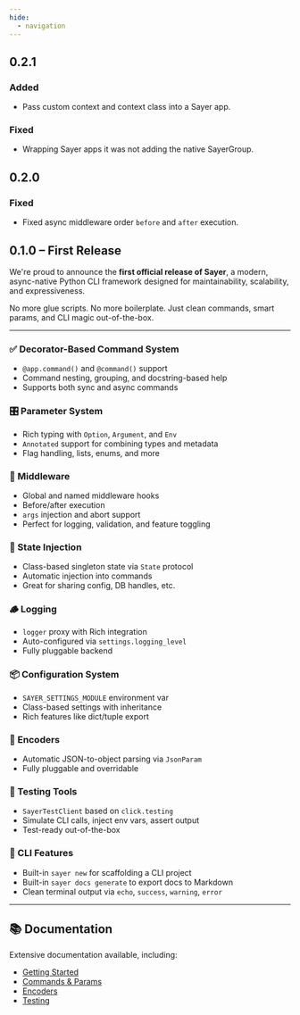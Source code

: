 ```yaml
---
hide:
  - navigation
---
```


## 0.2.1

### Added

- Pass custom context and context class into a Sayer app.

### Fixed

- Wrapping Sayer apps it was not adding the native SayerGroup.

## 0.2.0

### Fixed

- Fixed async middleware order `before` and `after` execution.

## 0.1.0 – First Release

We're proud to announce the **first official release of Sayer**, a modern,
async-native Python CLI framework designed for maintainability, scalability, and expressiveness.

No more glue scripts. No more boilerplate. Just clean commands, smart params, and CLI magic out-of-the-box.

---

### ✅ Decorator-Based Command System
- `@app.command()` and `@command()` support
- Command nesting, grouping, and docstring-based help
- Supports both sync and async commands

### 🎛️ Parameter System
- Rich typing with `Option`, `Argument`, and `Env`
- `Annotated` support for combining types and metadata
- Flag handling, lists, enums, and more

### 🔌 Middleware
- Global and named middleware hooks
- Before/after execution
- `args` injection and abort support
- Perfect for logging, validation, and feature toggling

### 🧠 State Injection
- Class-based singleton state via `State` protocol
- Automatic injection into commands
- Great for sharing config, DB handles, etc.

### 🪵 Logging
- `logger` proxy with Rich integration
- Auto-configured via `settings.logging_level`
- Fully pluggable backend

### 📦 Configuration System
- `SAYER_SETTINGS_MODULE` environment var
- Class-based settings with inheritance
- Rich features like dict/tuple export

### 🔄 Encoders
- Automatic JSON-to-object parsing via `JsonParam`
- Fully pluggable and overridable

### 🧪 Testing Tools
- `SayerTestClient` based on `click.testing`
- Simulate CLI calls, inject env vars, assert output
- Test-ready out-of-the-box

### 🧰 CLI Features
- Built-in `sayer new` for scaffolding a CLI project
- Built-in `sayer docs generate` to export docs to Markdown
- Clean terminal output via `echo`, `success`, `warning`, `error`

---

## 📚 Documentation

Extensive documentation available, including:

- [Getting Started](https://sayer.dymmond.com)
- [Commands & Params](https://sayer.dymmond.com/features/commands/)
- [Encoders](https://sayer.dymmond.com/features/encoders/)
- [Testing](https://sayer.dymmond.com/testing/)
